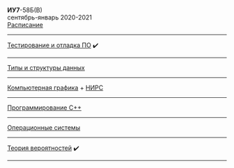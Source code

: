 **ИУ7**-58Б(В) \
сентябрь-январь 2020-2021 \
[Расписание](https://www.isot.bmstu.ru/a0x/documents/2edu/shedules/2020-2021/iu7-48-58-68-78-88-2.pdf)

____________________________________
[Тестирование и отладка ПО](5sem/testing_and_debugging.md) :heavy_check_mark:
____________________________________
[Типы и структуры данных](5sem/data_types_and_structures.md)
____________________________________
[Компьютерная графика](5sem/computer_graphics.md) + [НИРС](5sem/computer_graphics_nirs.md)
____________________________________
[Программирование C++](5sem/cpp.md)
____________________________________
[Операционные системы](5sem/os.md)
____________________________________
[Теория вероятностей](5sem/tv.md) :heavy_check_mark:
____________________________________
